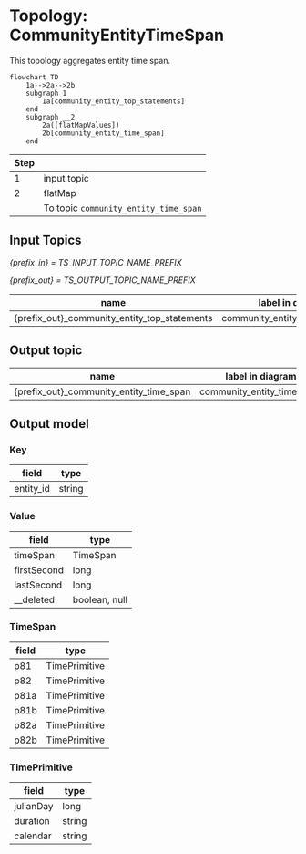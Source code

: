 # Topology: CommunityEntityTimeSpan

This topology aggregates entity time span.

```mermaid 
flowchart TD  
    1a-->2a-->2b  
    subgraph 1  
        1a[community_entity_top_statements]  
    end  
    subgraph __2  
        2a([flatMapValues])  
        2b[community_entity_time_span]  
    end  

```

| Step |                                       |
|------|---------------------------------------|
| 1    | input topic                           |
| 2    | flatMap                               |
|      | To topic `community_entity_time_span` |

## Input Topics

_{prefix_in} = TS_INPUT_TOPIC_NAME_PREFIX_

_{prefix_out} = TS_OUTPUT_TOPIC_NAME_PREFIX_

| name                                         | label in diagram                | Type    |
|----------------------------------------------|---------------------------------|---------|
| {prefix_out}_community_entity_top_statements | community_entity_top_statements | KStream |

## Output topic

| name                                    | label in diagram           |
|-----------------------------------------|----------------------------|
| {prefix_out}_community_entity_time_span | community_entity_time_span |

## Output model

### Key

| field        | type   |
|--------------|--------|
| entity_id    | string |

### Value

| field       | type          |
|-------------|---------------|
| timeSpan    | TimeSpan      |
| firstSecond | long          |
| lastSecond  | long          |
| __deleted   | boolean, null |

### TimeSpan

| field | type          |
|-------|---------------|
| p81   | TimePrimitive |
| p82   | TimePrimitive |
| p81a  | TimePrimitive |
| p81b  | TimePrimitive |
| p82a  | TimePrimitive |
| p82b  | TimePrimitive |

### TimePrimitive

| field | type |
| --- | --- |
| julianDay | long |
| duration | string |
| calendar | string |